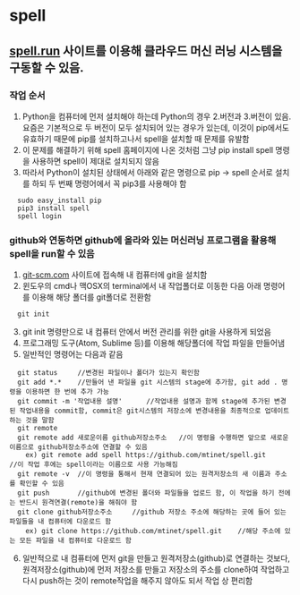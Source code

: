 # spell

## [spell.run](spell.run) 사이트를 이용해 클라우드 머신 러닝 시스템을 구동할 수 있음. 
### 작업 순서  
1. Python을 컴퓨터에 먼저 설치해야 하는데 Python의 경우 2.버전과 3.버전이 있음. 요즘은 기본적으로 두 버전이 모두 설치되어 있는 경우가 있는데, 이것이 pip에서도 유효하기 때문에 pip를 설치하고나서 spell을 설치할 때 문제를 유발함  
2. 이 문제를 해결하기 위해 spell 홈페이지에 나온 것처럼 그냥 pip install spell 명령을 사용하면 spell이 제대로 설치되지 않음  
3. 따라서 Python이 설치된 상태에서 아래와 같은 명령으로 pip -> spell 순서로 설치를 하되 두 번째 명령어에서 꼭 pip3를 사용해야 함  

~~~~
  sudo easy_install pip  
  pip3 install spell  
  spell login  
~~~~


### github와 연동하면 github에 올라와 있는 머신러닝 프로그램을 활용해 spell을 run할 수 있음  
1. [git-scm.com](git-scm.com) 사이트에 접속해 내 컴퓨터에 git을 설치함  
2. 윈도우의 cmd나 맥OSX의 terminal에서 내 작업폴더로 이동한 다음 아래 명령어를 이용해 해당 폴더를 git폴더로 전환함

~~~~
  git init
~~~~

3. git init 명령만으로 내 컴퓨터 안에서 버전 관리를 위한 git을 사용하게 되었음  
4. 프로그래밍 도구(Atom, Sublime 등)를 이용해 해당폴더에 작업 파일을 만들어냄  
5. 일반적인 명령어는 다음과 같음
~~~~
  git status     //변경된 파일이나 폴더가 있는지 확인함  
  git add *.*    //만들어 낸 파일을 git 시스템의 stage에 추가함, git add . 명령을 이용하면 한 번에 추가 가능  
  git commit -m '작업내용 설명'      //작업내용 설명과 함께 stage에 추가된 변경된 작업내용을 commit함, commit은 git시스템의 저장소에 변경내용을 최종적으로 업데이트 하는 것을 말함  
  git remote
  git remote add 새로운이름 github저장소주소   //이 명령을 수행하면 앞으로 새로운 이름으로 github저장소주소에 연결할 수 있음  
    ex) git remote add spell https://github.com/mtinet/spell.git     //이 작업 후에는 spell이라는 이름으로 사용 가능해짐  
  git remote -v  //이 명령을 통해서 현재 연결되어 있는 원격저장소의 새 이름과 주소를 확인할 수 있음  
  git push       //github에 변경된 폴더와 파일들을 업로드 함, 이 작업을 하기 전에는 반드시 원격연결(remote)을 해줘야 함    
  git clone github저장소주소     //github 저장소 주소에 해당하는 곳에 들어 있는 파일들을 내 컴퓨터에 다운로드 함  
    ex) git clone https://github.com/mtinet/spell.git    //해당 주소에 있는 모든 파일을 내 컴퓨터로 다운로드 함  
~~~~
6. 일반적으로 내 컴퓨터에 먼저 git을 만들고 원격저장소(github)로 연결하는 것보다, 원격저장소(github)에 먼저 저장소를 만들고 저장소의 주소를 clone하여 작업하고 다시 push하는 것이 remote작업을 해주지 않아도 되서 작업 상 편리함  


  
   

